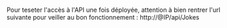 # 
Pour teseter l'accès à l'API une fois déployée, attention à bien rentrer l'url suivante pour veiller au bon fonctionnement :
http://@IP/api/Jokes